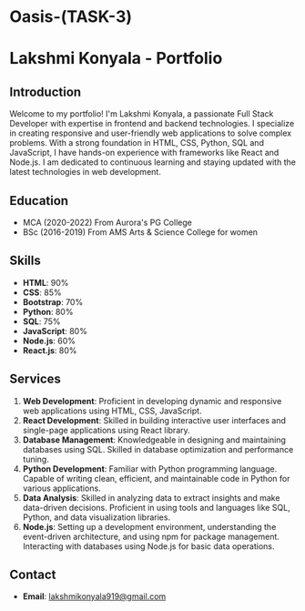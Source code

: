 # Oasis-(TASK-3)

# Lakshmi Konyala - Portfolio

## Introduction
Welcome to my portfolio! I'm Lakshmi Konyala, a passionate Full Stack Developer with expertise in frontend and backend technologies. I specialize in creating responsive and user-friendly web applications to solve complex problems. With a strong foundation in HTML, CSS, Python, SQL and JavaScript, I have hands-on experience with frameworks like React and Node.js. I am dedicated to continuous learning and staying updated with the latest technologies in web development.

## Education
- MCA (2020-2022) From Aurora's PG College
- BSc (2016-2019) From AMS Arts & Science College for women

## Skills
- **HTML**: 90%
- **CSS**: 85%
- **Bootstrap**: 70%
- **Python**: 80%
- **SQL**: 75%
- **JavaScript**: 80%
- **Node.js**: 60%
- **React.js**: 80%

## Services
1. **Web Development**: Proficient in developing dynamic and responsive web applications using HTML, CSS, JavaScript.
2. **React Development**: Skilled in building interactive user interfaces and single-page applications using React library.
3. **Database Management**: Knowledgeable in designing and maintaining databases using SQL. Skilled in database optimization and performance tuning.
4. **Python Development**: Familiar with Python programming language. Capable of writing clean, efficient, and maintainable code in Python for various applications.
5. **Data Analysis**: Skilled in analyzing data to extract insights and make data-driven decisions. Proficient in using tools and languages like SQL, Python, and data visualization libraries.
6. **Node.js**: Setting up a development environment, understanding the event-driven architecture, and using npm for package management. Interacting with databases using Node.js for basic data operations.

## Contact
- **Email**: lakshmikonyala919@gmail.com


